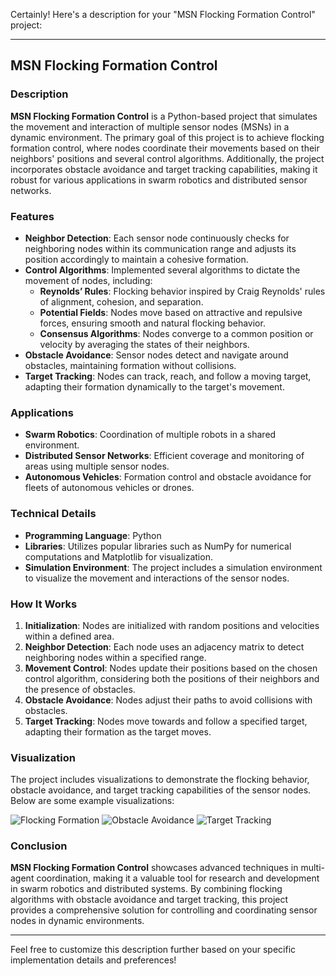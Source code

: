 Certainly! Here's a description for your "MSN Flocking Formation Control" project:

---

## MSN Flocking Formation Control

### Description

**MSN Flocking Formation Control** is a Python-based project that simulates the movement and interaction of multiple sensor nodes (MSNs) in a dynamic environment. The primary goal of this project is to achieve flocking formation control, where nodes coordinate their movements based on their neighbors' positions and several control algorithms. Additionally, the project incorporates obstacle avoidance and target tracking capabilities, making it robust for various applications in swarm robotics and distributed sensor networks.

### Features

- **Neighbor Detection**: Each sensor node continuously checks for neighboring nodes within its communication range and adjusts its position accordingly to maintain a cohesive formation.
- **Control Algorithms**: Implemented several algorithms to dictate the movement of nodes, including:
  - **Reynolds’ Rules**: Flocking behavior inspired by Craig Reynolds' rules of alignment, cohesion, and separation.
  - **Potential Fields**: Nodes move based on attractive and repulsive forces, ensuring smooth and natural flocking behavior.
  - **Consensus Algorithms**: Nodes converge to a common position or velocity by averaging the states of their neighbors.
- **Obstacle Avoidance**: Sensor nodes detect and navigate around obstacles, maintaining formation without collisions.
- **Target Tracking**: Nodes can track, reach, and follow a moving target, adapting their formation dynamically to the target's movement.

### Applications

- **Swarm Robotics**: Coordination of multiple robots in a shared environment.
- **Distributed Sensor Networks**: Efficient coverage and monitoring of areas using multiple sensor nodes.
- **Autonomous Vehicles**: Formation control and obstacle avoidance for fleets of autonomous vehicles or drones.

### Technical Details

- **Programming Language**: Python
- **Libraries**: Utilizes popular libraries such as NumPy for numerical computations and Matplotlib for visualization.
- **Simulation Environment**: The project includes a simulation environment to visualize the movement and interactions of the sensor nodes.

### How It Works

1. **Initialization**: Nodes are initialized with random positions and velocities within a defined area.
2. **Neighbor Detection**: Each node uses an adjacency matrix to detect neighboring nodes within a specified range.
3. **Movement Control**: Nodes update their positions based on the chosen control algorithm, considering both the positions of their neighbors and the presence of obstacles.
4. **Obstacle Avoidance**: Nodes adjust their paths to avoid collisions with obstacles.
5. **Target Tracking**: Nodes move towards and follow a specified target, adapting their formation as the target moves.

### Visualization

The project includes visualizations to demonstrate the flocking behavior, obstacle avoidance, and target tracking capabilities of the sensor nodes. Below are some example visualizations:

![Flocking Formation](images/flocking_formation.png)
![Obstacle Avoidance](images/obstacle_avoidance.png)
![Target Tracking](images/target_tracking.png)

### Conclusion

**MSN Flocking Formation Control** showcases advanced techniques in multi-agent coordination, making it a valuable tool for research and development in swarm robotics and distributed systems. By combining flocking algorithms with obstacle avoidance and target tracking, this project provides a comprehensive solution for controlling and coordinating sensor nodes in dynamic environments.

---

Feel free to customize this description further based on your specific implementation details and preferences!
